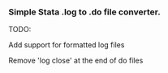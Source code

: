 ### Simple Stata .log to .do file converter.

TODO:

Add support for formatted log files

Remove 'log close' at the end of do files
